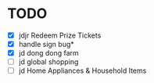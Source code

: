 # TODO
* [x] jdjr Redeem Prize Tickets
* [x] handle sign bug* 
* [x] jd dong dong farm
* [ ] jd global shopping
* [ ] jd Home Appliances & Household Items
